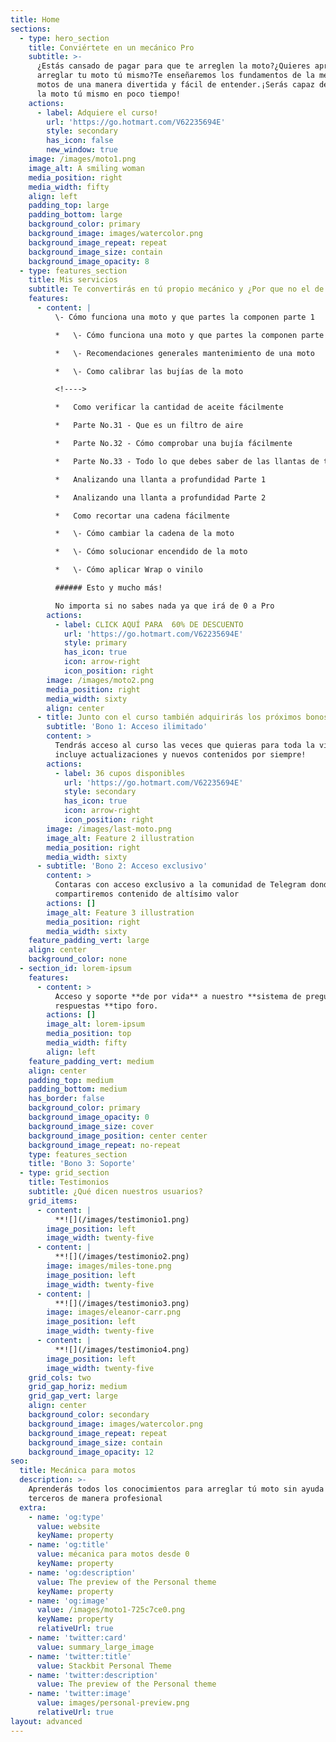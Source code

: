 ```yaml
---
title: Home
sections:
  - type: hero_section
    title: Conviértete en un mecánico Pro
    subtitle: >-
      ¿Estás cansado de pagar para que te arreglen la moto?¿Quieres aprender a
      arreglar tu moto tú mismo?Te enseñaremos los fundamentos de la mecánica de
      motos de una manera divertida y fácil de entender.¡Serás capaz de cuidar
      la moto tú mismo en poco tiempo!
    actions:
      - label: Adquiere el curso!
        url: 'https://go.hotmart.com/V62235694E'
        style: secondary
        has_icon: false
        new_window: true
    image: /images/moto1.png
    image_alt: A smiling woman
    media_position: right
    media_width: fifty
    align: left
    padding_top: large
    padding_bottom: large
    background_color: primary
    background_image: images/watercolor.png
    background_image_repeat: repeat
    background_image_size: contain
    background_image_opacity: 8
  - type: features_section
    title: Mis servicios
    subtitle: Te convertirás en tú propio mecánico y ¿Por que no el de tus amigos?
    features:
      - content: |
          \- Cómo funciona una moto y que partes la componen parte 1

          *   \- Cómo funciona una moto y que partes la componen parte 2

          *   \- Recomendaciones generales mantenimiento de una moto

          *   \- Como calibrar las bujías de la moto

          <!---->

          *   Como verificar la cantidad de aceite fácilmente

          *   Parte No.31 - Que es un filtro de aire

          *   Parte No.32 - Cómo comprobar una bujía fácilmente

          *   Parte No.33 - Todo lo que debes saber de las llantas de tu moto

          *   Analizando una llanta a profundidad Parte 1

          *   Analizando una llanta a profundidad Parte 2

          *   Como recortar una cadena fácilmente

          *   \- Cómo cambiar la cadena de la moto

          *   \- Cómo solucionar encendido de la moto

          *   \- Cómo aplicar Wrap o vinilo

          ###### Esto y mucho más!

          No importa si no sabes nada ya que irá de 0 a Pro
        actions:
          - label: CLICK AQUÍ PARA  60% DE DESCUENTO
            url: 'https://go.hotmart.com/V62235694E'
            style: primary
            has_icon: true
            icon: arrow-right
            icon_position: right
        image: /images/moto2.png
        media_position: right
        media_width: sixty
        align: center
      - title: Junto con el curso también adquirirás los próximos bonos
        subtitle: 'Bono 1: Acceso ilimitado'
        content: >
          Tendrás acceso al curso las veces que quieras para toda la vida,
          incluye actualizaciones y nuevos contenidos por siempre!
        actions:
          - label: 36 cupos disponibles
            url: 'https://go.hotmart.com/V62235694E'
            style: secondary
            has_icon: true
            icon: arrow-right
            icon_position: right
        image: /images/last-moto.png
        image_alt: Feature 2 illustration
        media_position: right
        media_width: sixty
      - subtitle: 'Bono 2: Acceso exclusivo'
        content: >
          Contaras con acceso exclusivo a la comunidad de Telegram donde
          compartiremos contenido de altísimo valor
        actions: []
        image_alt: Feature 3 illustration
        media_position: right
        media_width: sixty
    feature_padding_vert: large
    align: center
    background_color: none
  - section_id: lorem-ipsum
    features:
      - content: >
          Acceso y soporte **de por vida** a nuestro **sistema de preguntas y
          respuestas **tipo foro.
        actions: []
        image_alt: lorem-ipsum
        media_position: top
        media_width: fifty
        align: left
    feature_padding_vert: medium
    align: center
    padding_top: medium
    padding_bottom: medium
    has_border: false
    background_color: primary
    background_image_opacity: 0
    background_image_size: cover
    background_image_position: center center
    background_image_repeat: no-repeat
    type: features_section
    title: 'Bono 3: Soporte'
  - type: grid_section
    title: Testimonios
    subtitle: ¿Qué dicen nuestros usuarios?
    grid_items:
      - content: |
          **![](/images/testimonio1.png)
        image_position: left
        image_width: twenty-five
      - content: |
          **![](/images/testimonio2.png)
        image: images/miles-tone.png
        image_position: left
        image_width: twenty-five
      - content: |
          **![](/images/testimonio3.png)
        image: images/eleanor-carr.png
        image_position: left
        image_width: twenty-five
      - content: |
          **![](/images/testimonio4.png)
        image_position: left
        image_width: twenty-five
    grid_cols: two
    grid_gap_horiz: medium
    grid_gap_vert: large
    align: center
    background_color: secondary
    background_image: images/watercolor.png
    background_image_repeat: repeat
    background_image_size: contain
    background_image_opacity: 12
seo:
  title: Mecánica para motos
  description: >-
    Aprenderás todos los conocimientos para arreglar tú moto sin ayuda de
    terceros de manera profesional
  extra:
    - name: 'og:type'
      value: website
      keyName: property
    - name: 'og:title'
      value: mécanica para motos desde 0
      keyName: property
    - name: 'og:description'
      value: The preview of the Personal theme
      keyName: property
    - name: 'og:image'
      value: /images/moto1-725c7ce0.png
      keyName: property
      relativeUrl: true
    - name: 'twitter:card'
      value: summary_large_image
    - name: 'twitter:title'
      value: Stackbit Personal Theme
    - name: 'twitter:description'
      value: The preview of the Personal theme
    - name: 'twitter:image'
      value: images/personal-preview.png
      relativeUrl: true
layout: advanced
---
```

